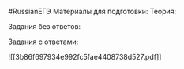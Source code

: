 #RussianЕГЭ 
Материалы для подготовки:
	Теория:




Задания без ответов:





Задания с ответами:

![[3b86f697934e992fc5fae4408738d527.pdf]]